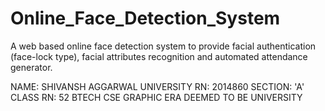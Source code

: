 # Online_Face_Detection_System
A web based online face detection system to provide facial authentication (face-lock type), facial attributes recognition and automated attendance generator.

NAME: SHIVANSH AGGARWAL
UNIVERSITY RN: 2014860
SECTION: 'A'
CLASS RN: 52
BTECH CSE
GRAPHIC ERA DEEMED TO BE UNIVERSITY
